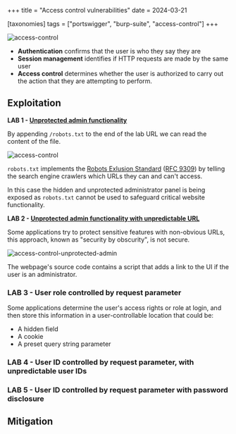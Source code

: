 +++
title = "Access control vulnerabilities"
date = 2024-03-21

[taxonomies]
tags = ["portswigger", "burp-suite", "access-control"]
+++


![access-control](/pictures/articles/access-control/access-control.svg)


<!-- Access control is the application of constraints on who or what is -->
<!-- authorized to perform actions or access resources. -->
<!-- In the context of web applications, access control is dependent on -->
<!-- authentication and session management: -->

- **Authentication** confirms that the user is who they say they are
- **Session management** identifies if HTTP requests are made by the same user
- **Access control** determines whether the user is authorized to carry
out the action that they are attempting to perform.

<!-- Design and management of access controls is a complex and dynamic -->
<!-- problem that applies business, organizational, -->
<!-- and legal constraints to a technical implementation. -->


<!-- more -->


## Exploitation

**LAB 1 - [Unprotected admin functionality](https://portswigger.net/web-security/learning-paths/server-side-vulnerabilities-apprentice/access-control-apprentice/access-control/lab-unprotected-admin-functionality)**

By appending `/robots.txt` to the end of the lab URL we can read the
content of the file.

![access-control](/pictures/articles/access-control/access-control-robots.png)

`robots.txt` implements the [Robots Exlusion Standard](https://en.wikipedia.org/wiki/Robots.txt)
([RFC 9309](https://www.rfc-editor.org/rfc/rfc9309.html)) by telling the
search engine crawlers which URLs they can and can't access.

In this case the hidden and unprotected administrator panel is being exposed
as `robots.txt` cannot be used to safeguard critical website functionality.

**LAB 2 - [Unprotected admin functionality with unpredictable URL](https://portswigger.net/web-security/learning-paths/server-side-vulnerabilities-apprentice/access-control-apprentice/access-control/lab-unprotected-admin-functionality-with-unpredictable-url)**

Some applications try to protect sensitive features with non-obvious URLs,
this approach, known as "security by obscurity", is not secure.

![access-control-unprotected-admin](/pictures/articles/access-control/access-control-unprotected-admin.png)

The webpage's source code contains a script that adds a link to the UI if the
user is an administrator.

### LAB 3 - User role controlled by request parameter

Some applications determine the user's access rights or role at login,
and then store this information in a user-controllable location that could be:

- A hidden field
- A cookie
- A preset query string parameter


### LAB 4 - User ID controlled by request parameter, with unpredictable user IDs

### LAB 5 - User ID controlled by request parameter with password disclosure

## Mitigation


